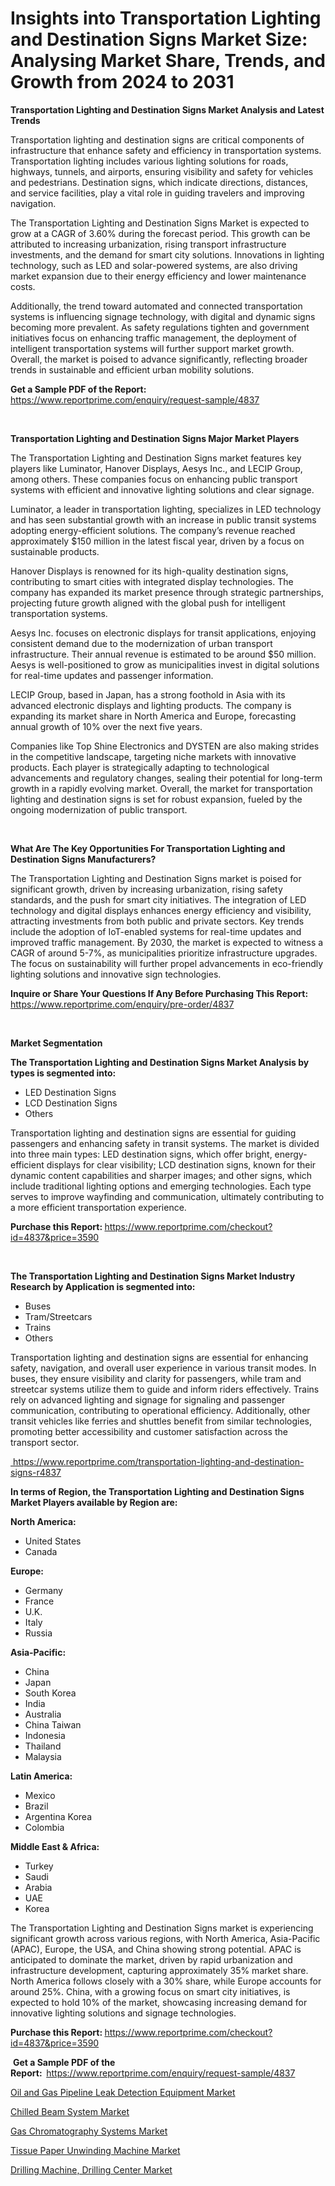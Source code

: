 <p><h1>Insights into Transportation Lighting and Destination Signs Market Size: Analysing Market Share, Trends, and Growth from 2024 to 2031</h1></p><p><strong>Transportation Lighting and Destination Signs Market Analysis and Latest Trends</strong></p>
<p><p>Transportation lighting and destination signs are critical components of infrastructure that enhance safety and efficiency in transportation systems. Transportation lighting includes various lighting solutions for roads, highways, tunnels, and airports, ensuring visibility and safety for vehicles and pedestrians. Destination signs, which indicate directions, distances, and service facilities, play a vital role in guiding travelers and improving navigation.</p><p>The Transportation Lighting and Destination Signs Market is expected to grow at a CAGR of 3.60% during the forecast period. This growth can be attributed to increasing urbanization, rising transport infrastructure investments, and the demand for smart city solutions. Innovations in lighting technology, such as LED and solar-powered systems, are also driving market expansion due to their energy efficiency and lower maintenance costs. </p><p>Additionally, the trend toward automated and connected transportation systems is influencing signage technology, with digital and dynamic signs becoming more prevalent. As safety regulations tighten and government initiatives focus on enhancing traffic management, the deployment of intelligent transportation systems will further support market growth. Overall, the market is poised to advance significantly, reflecting broader trends in sustainable and efficient urban mobility solutions.</p></p>
<p><strong>Get a Sample PDF of the Report:&nbsp;</strong> <a href="https://www.reportprime.com/enquiry/request-sample/4837">https://www.reportprime.com/enquiry/request-sample/4837</a></p>
<p>&nbsp;</p>
<p><strong>Transportation Lighting and Destination Signs Major Market Players</strong></p>
<p><p>The Transportation Lighting and Destination Signs market features key players like Luminator, Hanover Displays, Aesys Inc., and LECIP Group, among others. These companies focus on enhancing public transport systems with efficient and innovative lighting solutions and clear signage.</p><p>Luminator, a leader in transportation lighting, specializes in LED technology and has seen substantial growth with an increase in public transit systems adopting energy-efficient solutions. The company’s revenue reached approximately $150 million in the latest fiscal year, driven by a focus on sustainable products. </p><p>Hanover Displays is renowned for its high-quality destination signs, contributing to smart cities with integrated display technologies. The company has expanded its market presence through strategic partnerships, projecting future growth aligned with the global push for intelligent transportation systems. </p><p>Aesys Inc. focuses on electronic displays for transit applications, enjoying consistent demand due to the modernization of urban transport infrastructure. Their annual revenue is estimated to be around $50 million. Aesys is well-positioned to grow as municipalities invest in digital solutions for real-time updates and passenger information.</p><p>LECIP Group, based in Japan, has a strong foothold in Asia with its advanced electronic displays and lighting products. The company is expanding its market share in North America and Europe, forecasting annual growth of 10% over the next five years.</p><p>Companies like Top Shine Electronics and DYSTEN are also making strides in the competitive landscape, targeting niche markets with innovative products. Each player is strategically adapting to technological advancements and regulatory changes, sealing their potential for long-term growth in a rapidly evolving market. Overall, the market for transportation lighting and destination signs is set for robust expansion, fueled by the ongoing modernization of public transport.</p></p>
<p>&nbsp;</p>
<p><strong>What Are The Key Opportunities For Transportation Lighting and Destination Signs Manufacturers?</strong></p>
<p><p>The Transportation Lighting and Destination Signs market is poised for significant growth, driven by increasing urbanization, rising safety standards, and the push for smart city initiatives. The integration of LED technology and digital displays enhances energy efficiency and visibility, attracting investments from both public and private sectors. Key trends include the adoption of IoT-enabled systems for real-time updates and improved traffic management. By 2030, the market is expected to witness a CAGR of around 5-7%, as municipalities prioritize infrastructure upgrades. The focus on sustainability will further propel advancements in eco-friendly lighting solutions and innovative sign technologies.</p></p>
<p><strong>Inquire or Share Your Questions If Any Before Purchasing This Report:</strong> <a href="https://www.reportprime.com/enquiry/pre-order/4837">https://www.reportprime.com/enquiry/pre-order/4837</a></p>
<p>&nbsp;</p>
<p><strong>Market Segmentation</strong></p>
<p><strong>The Transportation Lighting and Destination Signs Market Analysis by types is segmented into:</strong></p>
<p><ul><li>LED Destination Signs</li><li>LCD Destination Signs</li><li>Others</li></ul></p>
<p><p>Transportation lighting and destination signs are essential for guiding passengers and enhancing safety in transit systems. The market is divided into three main types: LED destination signs, which offer bright, energy-efficient displays for clear visibility; LCD destination signs, known for their dynamic content capabilities and sharper images; and other signs, which include traditional lighting options and emerging technologies. Each type serves to improve wayfinding and communication, ultimately contributing to a more efficient transportation experience.</p></p>
<p><strong>Purchase this Report:&nbsp;</strong><a href="https://www.reportprime.com/checkout?id=4837&price=3590">https://www.reportprime.com/checkout?id=4837&price=3590</a></p>
<p>&nbsp;</p>
<p><strong>The Transportation Lighting and Destination Signs Market Industry Research by Application is segmented into:</strong></p>
<p><ul><li>Buses</li><li>Tram/Streetcars</li><li>Trains</li><li>Others</li></ul></p>
<p><p>Transportation lighting and destination signs are essential for enhancing safety, navigation, and overall user experience in various transit modes. In buses, they ensure visibility and clarity for passengers, while tram and streetcar systems utilize them to guide and inform riders effectively. Trains rely on advanced lighting and signage for signaling and passenger communication, contributing to operational efficiency. Additionally, other transit vehicles like ferries and shuttles benefit from similar technologies, promoting better accessibility and customer satisfaction across the transport sector.</p></p>
<p><a href="https://www.reportprime.com/transportation-lighting-and-destination-signs-r4837">&nbsp;https://www.reportprime.com/transportation-lighting-and-destination-signs-r4837</a></p>
<p><strong>In terms of Region, the Transportation Lighting and Destination Signs Market Players available by Region are:</strong></p>
<p>
    <p> <strong> North America: </strong>
        <ul>
            <li>United States</li>
            <li>Canada</li>
        </ul>
        </p> 
    <p> <strong> Europe: </strong>
        <ul>
            <li>Germany</li>
            <li>France</li>
            <li>U.K.</li>
            <li>Italy</li>
            <li>Russia</li>
        </ul>
        </p> 
    <p> <strong> Asia-Pacific: </strong>
        <ul>
            <li>China</li>
            <li>Japan</li>
            <li>South Korea</li>
            <li>India</li>
            <li>Australia</li>
            <li>China Taiwan</li>
            <li>Indonesia</li>
            <li>Thailand</li>
            <li>Malaysia</li>
        </ul>
        </p> 
    <p> <strong> Latin America: </strong>
        <ul>
            <li>Mexico</li>
            <li>Brazil</li>
            <li>Argentina Korea</li>
            <li>Colombia</li>
        </ul>
        </p> 
    <p> <strong> Middle East & Africa: </strong>
        <ul>
            <li>Turkey</li>
            <li>Saudi</li>
            <li>Arabia</li>
            <li>UAE</li>
            <li>Korea</li>
        </ul>
    </p>
    </p>
<p><p>The Transportation Lighting and Destination Signs market is experiencing significant growth across various regions, with North America, Asia-Pacific (APAC), Europe, the USA, and China showing strong potential. APAC is anticipated to dominate the market, driven by rapid urbanization and infrastructure development, capturing approximately 35% market share. North America follows closely with a 30% share, while Europe accounts for around 25%. China, with a growing focus on smart city initiatives, is expected to hold 10% of the market, showcasing increasing demand for innovative lighting solutions and signage technologies.</p></p>
<p><strong>Purchase this Report: </strong><a href="https://www.reportprime.com/checkout?id=4837&price=3590">https://www.reportprime.com/checkout?id=4837&price=3590</a></p>
<p>&nbsp;<strong>Get a Sample PDF of the Report:&nbsp;&nbsp;</strong><a href="https://www.reportprime.com/enquiry/request-sample/4837">https://www.reportprime.com/enquiry/request-sample/4837</a></p>
<p><strong></strong></p>
<p><p><a href="https://www.linkedin.com/pulse/market-forecast-global-oil-gas-pipeline-leak-detection-ja4pc?trackingId=KHToNtnER4unE8U06VkxJg%3D%3D">Oil and Gas Pipeline Leak Detection Equipment Market</a></p><p><a href="https://www.linkedin.com/pulse/emerging-market-trends-regional-analysis-chilled-beam-qmx7c?trackingId=HxHQ0AxCQpyo52LwDwrZjA%3D%3D">Chilled Beam System Market</a></p><p><a href="https://www.linkedin.com/pulse/gas-chromatography-systems-market-trends-detailed-study-86ehc?trackingId=DjqganjmQbmRGeJkDHSo4w%3D%3D">Gas Chromatography Systems Market</a></p><p><a href="https://issuu.com/reportprime-2/docs/tissue-paper-unwinding-machine-mark_219016382f6c71">Tissue Paper Unwinding Machine Market</a></p><p><a href="https://issuu.com/reportprime-2/docs/drilling-machine-drilling-center-ma_2edeab2b8f46c7">Drilling Machine, Drilling Center Market</a></p></p>